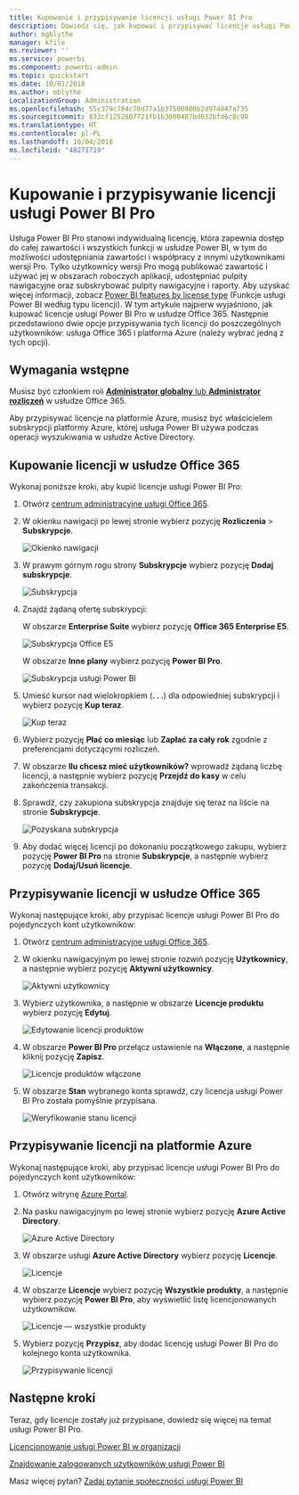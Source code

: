 ```yaml
---
title: Kupowanie i przypisywanie licencji usługi Power BI Pro
description: Dowiedz się, jak kupować i przypisywać licencje usługi Power BI Pro, umożliwiając użytkownikom dostęp do całej zawartości i wszystkich funkcji w usłudze Power BI.
author: mgblythe
manager: kfile
ms.reviewer: ''
ms.service: powerbi
ms.component: powerbi-admin
ms.topic: quickstart
ms.date: 10/01/2018
ms.author: mblythe
LocalizationGroup: Administration
ms.openlocfilehash: 55c379c784c70d77a1b37500900b2d974047a735
ms.sourcegitcommit: 833cf1252807721fb1b3000487bd032bfd6c8c98
ms.translationtype: HT
ms.contentlocale: pl-PL
ms.lasthandoff: 10/04/2018
ms.locfileid: "48271719"
---
```

# <a name="purchase-and-assign-power-bi-pro-licenses"></a>Kupowanie i przypisywanie licencji usługi Power BI Pro

Usługa Power BI Pro stanowi indywidualną licencję, która zapewnia dostęp do całej zawartości i wszystkich funkcji w usłudze Power BI, w tym do możliwości udostępniania zawartości i współpracy z innymi użytkownikami wersji Pro. Tylko użytkownicy wersji Pro mogą publikować zawartość i używać jej w obszarach roboczych aplikacji, udostępniać pulpity nawigacyjne oraz subskrybować pulpity nawigacyjne i raporty. Aby uzyskać więcej informacji, zobacz [Power BI features by license type](service-features-license-type.md) (Funkcje usługi Power BI według typu licencji).
W tym artykule najpierw wyjaśniono, jak kupować licencje usługi Power BI Pro w usłudze Office 365. Następnie przedstawiono dwie opcje przypisywania tych licencji do poszczególnych użytkowników: usługa Office 365 i platforma Azure (należy wybrać jedną z tych opcji).

## <a name="prerequisites"></a>Wymagania wstępne

Musisz być członkiem roli [**Administrator globalny** lub **Administrator rozliczeń**](https://support.office.com/article/about-office-365-admin-roles-da585eea-f576-4f55-a1e0-87090b6aaa9d?ui=en-US&rs=en-US&ad=US) w usłudze Office 365.

Aby przypisywać licencje na platformie Azure, musisz być właścicielem subskrypcji platformy Azure, której usługa Power BI używa podczas operacji wyszukiwania w usłudze Active Directory.

## <a name="purchase-licenses-in-office-365"></a>Kupowanie licencji w usłudze Office 365

Wykonaj poniższe kroki, aby kupić licencje usługi Power BI Pro:

1. Otwórz [centrum administracyjne usługi Office 365](https://portal.office.com/adminportal/home#/homepage).

2. W okienku nawigacji po lewej stronie wybierz pozycję **Rozliczenia** > **Subskrypcje**.

    ![Okienko nawigacji](media/service-admin-purchasing-power-bi-pro/service-purchasing-power-bi-pro-01.png)

3. W prawym górnym rogu strony **Subskrypcje** wybierz pozycję **Dodaj subskrypcje**.

    ![Subskrypcja](media/service-admin-purchasing-power-bi-pro/service-purchasing-power-bi-pro-02.png)

4. Znajdź żądaną ofertę subskrypcji:

    W obszarze **Enterprise Suite** wybierz pozycję **Office 365 Enterprise E5**.

    ![Subskrypcja Office E5](media/service-admin-purchasing-power-bi-pro/service-purchasing-power-bi-pro-03.png)

    W obszarze **Inne plany** wybierz pozycję **Power BI Pro**.

    ![Subskrypcja usługi Power BI](media/service-admin-purchasing-power-bi-pro/service-purchasing-power-bi-pro-04.png)

5. Umieść kursor nad wielokropkiem (**. . .**) dla odpowiedniej subskrypcji i wybierz pozycję **Kup teraz**.

    ![Kup teraz](media/service-admin-purchasing-power-bi-pro/service-purchasing-power-bi-pro-05.png)

6. Wybierz pozycję **Płać co miesiąc** lub **Zapłać za cały rok** zgodnie z preferencjami dotyczącymi rozliczeń.

7. W obszarze **Ilu chcesz mieć użytkowników?** wprowadź żądaną liczbę licencji, a następnie wybierz pozycję **Przejdź do kasy** w celu zakończenia transakcji.

8. Sprawdź, czy zakupiona subskrypcja znajduje się teraz na liście na stronie **Subskrypcje**.

   ![Pozyskana subskrypcja](media/service-admin-purchasing-power-bi-pro/service-purchasing-power-bi-pro-06.png)

9. Aby dodać więcej licencji po dokonaniu początkowego zakupu, wybierz pozycję **Power BI Pro** na stronie **Subskrypcje**, a następnie wybierz pozycję **Dodaj/Usuń licencje**.

## <a name="assign-licenses-in-office-365"></a>Przypisywanie licencji w usłudze Office 365

Wykonaj następujące kroki, aby przypisać licencje usługi Power BI Pro do pojedynczych kont użytkowników:

1. Otwórz [centrum administracyjne usługi Office 365](https://portal.office.com/adminportal/home#/homepage).

2. W okienku nawigacyjnym po lewej stronie rozwiń pozycję **Użytkownicy**, a następnie wybierz pozycję **Aktywni użytkownicy**.

    ![Aktywni użytkownicy](media/service-admin-purchasing-power-bi-pro/service-assigning-power-bi-pro-licenses-05.png)

3. Wybierz użytkownika, a następnie w obszarze **Licencje produktu** wybierz pozycję **Edytuj**.

    ![Edytowanie licencji produktów](media/service-admin-purchasing-power-bi-pro/service-assigning-power-bi-pro-licenses-06.png)

4. W obszarze **Power BI Pro** przełącz ustawienie na **Włączone**, a następnie kliknij pozycję **Zapisz**.

    ![Licencje produktów włączone](media/service-admin-purchasing-power-bi-pro/service-assigning-power-bi-pro-licenses-07.png)

5. W obszarze **Stan** wybranego konta sprawdź, czy licencja usługi Power BI Pro została pomyślnie przypisana.

    ![Weryfikowanie stanu licencji](media/service-admin-purchasing-power-bi-pro/service-assigning-power-bi-pro-licenses-08.png)

## <a name="assign-licenses-in-azure"></a>Przypisywanie licencji na platformie Azure

Wykonaj następujące kroki, aby przypisać licencje usługi Power BI Pro do pojedynczych kont użytkowników:

1. Otwórz witrynę [Azure Portal](https://ms.portal.azure.com/#@microsoft.onmicrosoft.com/dashboard/private/39bc3cf7-31a4-43f6-954c-f2d69ca2f0).

2. Na pasku nawigacyjnym po lewej stronie wybierz pozycję **Azure Active Directory**.

    ![Azure Active Directory](media/service-admin-purchasing-power-bi-pro/service-assigning-power-bi-pro-licenses-01.png)

3. W obszarze usługi **Azure Active Directory** wybierz pozycję **Licencje**.

    ![Licencje](media/service-admin-purchasing-power-bi-pro/service-assigning-power-bi-pro-licenses-02.png)

4. W obszarze **Licencje** wybierz pozycję **Wszystkie produkty**, a następnie wybierz pozycję **Power BI Pro**, aby wyświetlić listę licencjonowanych użytkowników.

    ![Licencje — wszystkie produkty](media/service-admin-purchasing-power-bi-pro/service-assigning-power-bi-pro-licenses-03.png)

5. Wybierz pozycję **Przypisz**, aby dodać licencję usługi Power BI Pro do kolejnego konta użytkownika.

    ![Przypisywanie licencji](media/service-admin-purchasing-power-bi-pro/service-assigning-power-bi-pro-licenses-04.png)

## <a name="next-steps"></a>Następne kroki

Teraz, gdy licencje zostały już przypisane, dowiedz się więcej na temat usługi Power BI Pro.

[Licencjonowanie usługi Power BI w organizacji](service-admin-licensing-organization.md)

[Znajdowanie zalogowanych użytkowników usługi Power BI](service-admin-access-usage.md)

Masz więcej pytań? [Zadaj pytanie społeczności usługi Power BI](https://community.powerbi.com/)

